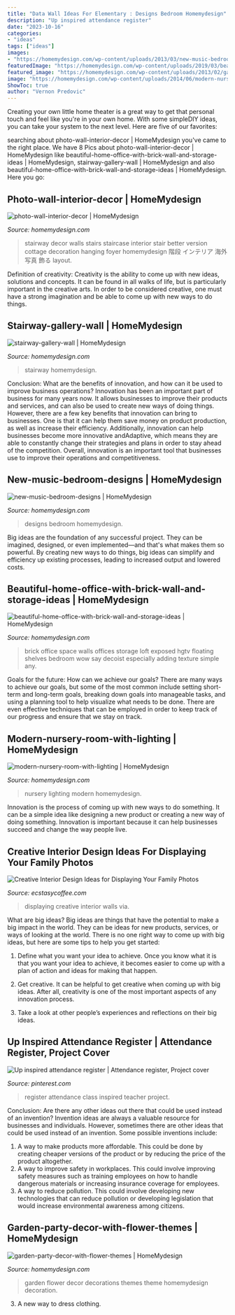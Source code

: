 ```yaml
---
title: "Data Wall Ideas For Elementary : Designs Bedroom Homemydesign"
description: "Up inspired attendance register"
date: "2023-10-16"
categories:
- "ideas"
tags: ["ideas"]
images:
- "https://homemydesign.com/wp-content/uploads/2013/03/new-music-bedroom-designs.jpg"
featuredImage: "https://homemydesign.com/wp-content/uploads/2019/03/beautiful-home-office-with-brick-wall-and-storage-ideas.jpg"
featured_image: "https://homemydesign.com/wp-content/uploads/2013/02/garden-party-decor-with-flower-themes.jpg"
image: "https://homemydesign.com/wp-content/uploads/2014/06/modern-nursery-room-with-lighting.jpg"
ShowToc: true
author: "Vernon Predovic"
---
```



Creating your own little home theater is a great way to get that personal touch and feel like you're in your own home. With some simpleDIY ideas, you can take your system to the next level. Here are five of our favorites: 

	

		
searching about photo-wall-interior-decor | HomeMydesign you've came to the right place. We have 8 Pics about photo-wall-interior-decor | HomeMydesign like beautiful-home-office-with-brick-wall-and-storage-ideas | HomeMydesign, stairway-gallery-wall | HomeMydesign and also beautiful-home-office-with-brick-wall-and-storage-ideas | HomeMydesign. Here you go:
		
    
## Photo-wall-interior-decor | HomeMydesign

<img loading=lazy src="https://homemydesign.com/wp-content/uploads/2014/04/photo-wall-interior-decor.jpg" onerror="this.onerror=null;this.src='https://tse1.mm.bing.net/th?id=OIP.IDmPS-BkPNbyFETX6qlfjAHaLT&amp;pid=15.1';" alt="photo-wall-interior-decor | HomeMydesign">

_Source: homemydesign.com_

>stairway decor walls stairs staircase interior stair better version cottage decoration hanging foyer homemydesign 階段 インテリア 海外 写真 飾る layout. 

	

Definition of creativity:
Creativity is the ability to come up with new ideas, solutions and concepts. It can be found in all walks of life, but is particularly important in the creative arts. In order to be considered creative, one must have a strong imagination and be able to come up with new ways to do things.

    
## Stairway-gallery-wall | HomeMydesign

<img loading=lazy src="https://homemydesign.com/wp-content/uploads/2014/04/stairway-gallery-wall.jpg" onerror="this.onerror=null;this.src='https://tse2.mm.bing.net/th?id=OIP.MHnN_yuWyh9F8t1TaR5v6gHaJ4&amp;pid=15.1';" alt="stairway-gallery-wall | HomeMydesign">

_Source: homemydesign.com_

>stairway homemydesign. 

	

Conclusion: What are the benefits of innovation, and how can it be used to improve business operations?
Innovation has been an important part of business for many years now. It allows businesses to improve their products and services, and can also be used to create new ways of doing things. However, there are a few key benefits that innovation can bring to businesses. One is that it can help them save money on product production, as well as increase their efficiency. Additionally, innovation can help businesses become more innovative andAdaptive, which means they are able to constantly change their strategies and plans in order to stay ahead of the competition. Overall, innovation is an important tool that businesses use to improve their operations and competitiveness.

    
## New-music-bedroom-designs | HomeMydesign

<img loading=lazy src="https://homemydesign.com/wp-content/uploads/2013/03/new-music-bedroom-designs.jpg" onerror="this.onerror=null;this.src='https://tse4.mm.bing.net/th?id=OIP.oKdX78rCxX7TdXtD-IQA5wHaF9&amp;pid=15.1';" alt="new-music-bedroom-designs | HomeMydesign">

_Source: homemydesign.com_

>designs bedroom homemydesign. 

	

Big ideas are the foundation of any successful project. They can be imagined, designed, or even implemented—and that's what makes them so powerful. By creating new ways to do things, big ideas can simplify and efficiency up existing processes, leading to increased output and lowered costs.

    
## Beautiful-home-office-with-brick-wall-and-storage-ideas | HomeMydesign

<img loading=lazy src="https://homemydesign.com/wp-content/uploads/2019/03/beautiful-home-office-with-brick-wall-and-storage-ideas.jpg" onerror="this.onerror=null;this.src='https://tse1.mm.bing.net/th?id=OIP.6ANv3r-X1WNCspGGkv4cgAHaLH&amp;pid=15.1';" alt="beautiful-home-office-with-brick-wall-and-storage-ideas | HomeMydesign">

_Source: homemydesign.com_

>brick office space walls offices storage loft exposed hgtv floating shelves bedroom wow say decoist especially adding texture simple any. 

	

Goals for the future: How can we achieve our goals?
There are many ways to achieve our goals, but some of the most common include setting short-term and long-term goals, breaking down goals into manageable tasks, and using a planning tool to help visualize what needs to be done. There are even effective techniques that can be employed in order to keep track of our progress and ensure that we stay on track.

    
## Modern-nursery-room-with-lighting | HomeMydesign

<img loading=lazy src="https://homemydesign.com/wp-content/uploads/2014/06/modern-nursery-room-with-lighting.jpg" onerror="this.onerror=null;this.src='https://tse3.mm.bing.net/th?id=OIP.86GkAvQAfIDzYjJOdgaZQgHaLH&amp;pid=15.1';" alt="modern-nursery-room-with-lighting | HomeMydesign">

_Source: homemydesign.com_

>nursery lighting modern homemydesign. 

	

Innovation is the process of coming up with new ways to do something. It can be a simple idea like designing a new product or creating a new way of doing something. Innovation is important because it can help businesses succeed and change the way people live.

    
## Creative Interior Design Ideas For Displaying Your Family Photos

<img loading=lazy src="https://i1.wp.com/www.ecstasycoffee.com/wp-content/uploads/2014/12/712.jpg" onerror="this.onerror=null;this.src='https://tse3.mm.bing.net/th?id=OIP.vM1x6QSG4sb3EjkHNeowJgHaE2&amp;pid=15.1';" alt="Creative Interior Design Ideas for Displaying Your Family Photos">

_Source: ecstasycoffee.com_

>displaying creative interior walls via. 

	

What are big ideas?
Big ideas are things that have the potential to make a big impact in the world. They can be ideas for new products, services, or ways of looking at the world. There is no one right way to come up with big ideas, but here are some tips to help you get started:
1. Define what you want your idea to achieve. Once you know what it is that you want your idea to achieve, it becomes easier to come up with a plan of action and ideas for making that happen.

2. Get creative. It can be helpful to get creative when coming up with big ideas. After all, creativity is one of the most important aspects of any innovation process.

3. Take a look at other people’s experiences and reflections on their big ideas.

    
## Up Inspired Attendance Register | Attendance Register, Project Cover

<img loading=lazy src="https://i.pinimg.com/736x/79/a0/10/79a010d4af31f075701fe0d71ee52fe0.jpg" onerror="this.onerror=null;this.src='https://tse3.mm.bing.net/th?id=OIP.z-An-aFSAyksksoF70YkRgHaJ3&amp;pid=15.1';" alt="Up inspired attendance register | Attendance register, Project cover">

_Source: pinterest.com_

>register attendance class inspired teacher project. 

	

Conclusion: Are there any other ideas out there that could be used instead of an invention?
Invention ideas are always a valuable resource for businesses and individuals. However, sometimes there are other ideas that could be used instead of an invention. Some possible inventions include:
1. A way to make products more affordable. This could be done by creating cheaper versions of the product or by reducing the price of the product altogether.
2. A way to improve safety in workplaces. This could involve improving safety measures such as training employees on how to handle dangerous materials or increasing insurance coverage for employees.
3. A way to reduce pollution. This could involve developing new technologies that can reduce pollution or developing legislation that would increase environmental awareness among citizens.

    
## Garden-party-decor-with-flower-themes | HomeMydesign

<img loading=lazy src="https://homemydesign.com/wp-content/uploads/2013/02/garden-party-decor-with-flower-themes.jpg" onerror="this.onerror=null;this.src='https://tse4.mm.bing.net/th?id=OIP.ZnoyMfI7APTYtn-KmYBi5gHaJ7&amp;pid=15.1';" alt="garden-party-decor-with-flower-themes | HomeMydesign">

_Source: homemydesign.com_

>garden flower decor decorations themes theme homemydesign decoration. 

	

3. A new way to dress clothing.

